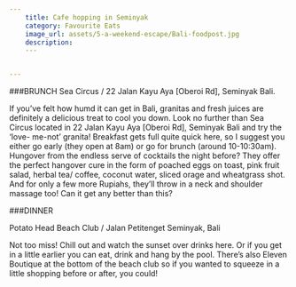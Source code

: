 ```yaml
---
    title: Cafe hopping in Seminyak
    category: Favourite Eats
    image_url: assets/5-a-weekend-escape/Bali-foodpost.jpg 
    description: 
    ---


---
```



###BRUNCH
Sea Circus / 22 Jalan Kayu Aya [Oberoi Rd], Seminyak Bali. 

If you’ve felt how humd it can get in Bali, granitas and fresh juices are definitely a delicious treat to cool you down. Look no further than Sea Circus located in 22 Jalan Kayu Aya [Oberoi Rd], Seminyak Bali and try the ‘love- me-not’ granita! Breakfast gets full quite quick here, so I suggest you either go early (they open at 8am) or go for brunch (around 10-10:30am).  Hungover from the endless  serve of cocktails the night before? They offer the perfect hangover cure in the form of poached eggs on toast, pink fruit salad, herbal tea/ coffee, coconut water, sliced orage and wheatgrass shot. And for only a few more Rupiahs, they’ll throw in a neck and shoulder massage too! Can it get any better than this?     
     
          
               
               
###DINNER

Potato Head Beach Club / Jalan Petitenget Seminyak, Bali 

Not too miss! Chill out and watch the sunset over drinks here. Or if you get in a little earlier you can eat, drink and hang by the pool. There’s also Eleven Boutique at the bottom of the beach club so if you wanted to squeeze in a little shopping before or after, you could! 
 